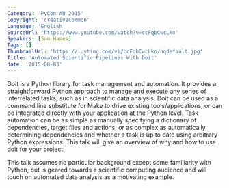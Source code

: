 ```yaml
---
Category: 'PyCon AU 2015'
Copyright: 'creativeCommon'
Language: 'English'
SourceUrl: 'https://www.youtube.com/watch?v=ccFqbCwcLko'
Speakers: [Sam Hames]
Tags: []
ThumbnailUrl: 'https://i.ytimg.com/vi/ccFqbCwcLko/hqdefault.jpg'
Title: 'Automated Scientific Pipelines With Doit'
date: '2015-08-03'
---
```

Doit is a Python library for task management and automation. It provides a straightforward Python approach to manage and execute any series of interrelated tasks, such as in scientific data analysis. Doit can be used as a command line substitute for Make to drive existing tools/applications, or can be integrated directly with your application at the Python level. Task automation can be as simple as manually specifying a dictionary of dependencies, target files and actions, or as complex as automatically determining dependencies and whether a task is up to date using arbitrary Python expressions. This talk will give an overview of why and how to use doit for your project.

This talk assumes no particular background except some familiarity with Python, but is geared towards a scientific computing audience and will touch on automated data analysis as a motivating example.

